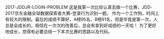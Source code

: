 2017-JDDJR-LOGIN-PROBLEM
  这是我第一次比较认真去做一个比赛，JDD-2017京东金融全球数据探索者大赛-登录行为识别一题。
  作为一个工作狗，时间上有较大的限制。最后的成绩不算好，A榜95名，B榜91名，但是毕竟是第一次，人总是会成长的，相信在一次次的改善后，总会有拿到好成绩的一天哈！
  为了更好地成长，觉得有必要总结一下本次比赛的思路以及代码。
